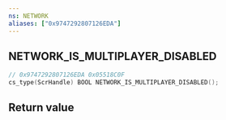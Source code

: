 ```yaml
---
ns: NETWORK
aliases: ["0x9747292807126EDA"]
---
```

## NETWORK_IS_MULTIPLAYER_DISABLED

```c
// 0x9747292807126EDA 0x05518C0F
cs_type(ScrHandle) BOOL NETWORK_IS_MULTIPLAYER_DISABLED();
```

## Return value
